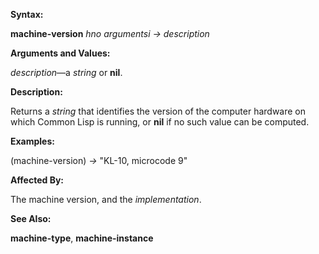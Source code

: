  

**Syntax:** 

**machine-version** *hno argumentsi → description* 

**Arguments and Values:** 

*description*—a *string* or **nil**. 

**Description:** 

Returns a *string* that identifies the version of the computer hardware on which Common Lisp is running, or **nil** if no such value can be computed. 



 

 

**Examples:** 

(machine-version) *→* "KL-10, microcode 9" 

**Affected By:** 

The machine version, and the *implementation*. 

**See Also:** 

**machine-type**, **machine-instance** 

